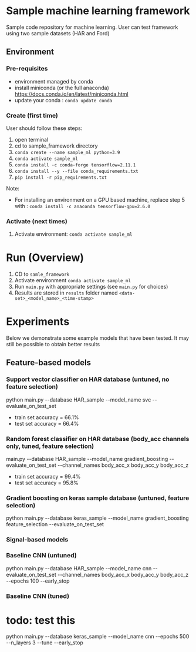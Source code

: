# Sample machine learning framework

Sample code repository for machine learning. 
User can test framework using two sample datasets (HAR and Ford) 

## Environment 

### Pre-requisites
- environment managed by conda
- install miniconda (or the full anaconda) https://docs.conda.io/en/latest/miniconda.html
- update your conda : ``conda update conda``

### Create (first time)

User should follow these steps: <br>
1. open terminal
2. cd to sample_framework directory
3. `conda create --name sample_ml python=3.9`
4. `conda activate sample_ml`
5. `conda install -c conda-forge tensorflow=2.11.1`
6. `conda install --y --file conda_requirements.txt`
7. `pip install -r pip_requirements.txt`

Note: 
- For installing an environment on a GPU based machine, replace step 5 with : 
``conda install -c anaconda tensorflow-gpu=2.6.0``

  
### Activate (next times)
1. Activate environment: ``conda activate sample_ml``

# Run (Overview)
1. CD to ``samle_framework``
2. Activate environment ``conda activate sample_ml``
3. Run ``main.py`` with appropriate settings (see ``main.py`` for choices)
4. Results are stored in ``results`` folder named ``<data-set>_<model_name>_<time-stamp>``


# Experiments
Below we demonstrate some example models that have been tested. It may still be possible to obtain better results

## Feature-based models

### Support vector classifier on HAR database (untuned, no feature selection)
python main.py --database HAR_sample --model_name svc --evaluate_on_test_set
* train set accuracy = 66.1%
* test set accuracy =  66.4%

### Random forest classifier on HAR database (body_acc channels only, tuned, feature selection)
main.py --database HAR_sample --model_name gradient_boosting --evaluate_on_test_set --channel_names body_acc_x body_acc_y body_acc_z
* train set accuracy = 99.4%
* test set accuracy = 95.8%

### Gradient boosting on keras sample database (untuned, feature selection)
python main.py --database keras_sample --model_name gradient_boosting feature_selection --evaluate_on_test_set


### Signal-based models 

### Baseline CNN (untuned)
python main.py --database HAR_sample --model_name cnn --evaluate_on_test_set --channel_names body_acc_x body_acc_y body_acc_z --epochs 100 --early_stop          

### Baseline CNN (tuned)
# todo: test this
python main.py --database keras_sample --model_name cnn --epochs 500 --n_layers 3 --tune --early_stop


